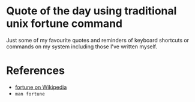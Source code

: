 # Quote of the day using traditional unix fortune command

Just some of my favourite quotes and reminders of keyboard shortcuts or commands on my system including those I've written myself.

# References

* [fortune on Wikipedia](https://en.wikipedia.org/wiki/Fortune_%28Unix%29)
* `man fortune`

